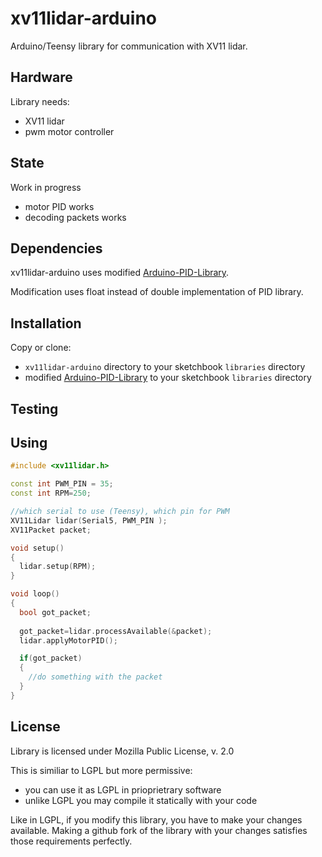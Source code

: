 # xv11lidar-arduino

Arduino/Teensy library for communication with XV11 lidar.

## Hardware 

Library needs:
- XV11 lidar
- pwm motor controller 

## State

Work in progress

- motor PID works
- decoding packets works

## Dependencies 

xv11lidar-arduino uses modified [Arduino-PID-Library](https://github.com/bmegli/Arduino-PID-Library.git).

Modification uses float instead of double implementation of PID library.

## Installation

Copy or clone:
- `xv11lidar-arduino` directory to your sketchbook `libraries` directory
- modified [Arduino-PID-Library](https://github.com/bmegli/Arduino-PID-Library.git) to your sketchbook `libraries` directory

## Testing

## Using

```C++
#include <xv11lidar.h>

const int PWM_PIN = 35;
const int RPM=250;

//which serial to use (Teensy), which pin for PWM
XV11Lidar lidar(Serial5, PWM_PIN );
XV11Packet packet;

void setup()
{
  lidar.setup(RPM);
}

void loop()
{
  bool got_packet;
  
  got_packet=lidar.processAvailable(&packet);
  lidar.applyMotorPID();

  if(got_packet)
  {
    //do something with the packet
  }
}
```


## License

Library is licensed under Mozilla Public License, v. 2.0

This is similiar to LGPL but more permissive:

- you can use it as LGPL in prioprietrary software
- unlike LGPL you may compile it statically with your code

Like in LGPL, if you modify this library, you have to make your changes available. Making a github fork of the library with your changes satisfies those requirements perfectly.
